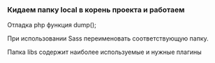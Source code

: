 <h3>Кидаем папку local в корень проекта и работаем</h3>

<p>Отладка php функция dump();</p>

<p>При использовании Sass переименовать соответствующую папку.</p>

<p>Папка libs содержит наиболее используемые и нужные плагины</p>

